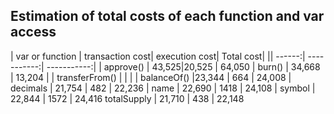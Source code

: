 ## Estimation of total costs of each function and var access

| var or function | transaction cost| execution cost| Total cost|
|| ------:| -----------:|  -----------:| 
| approve()  |  43,525|20,525 | 64,050
| burn()  | 34,668  | 13,204 |
| transferFrom()  |   |   |
| balanceOf() |23,344 | 664 | 24,008
| decimals |  21,754 | 482 | 22,236
| name | 22,690 | 1418 | 24,108
| symbol  | 22,844  | 1572 | 24,416
 totalSupply |   21,710 | 438 | 22,148
